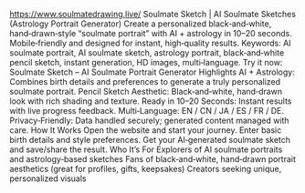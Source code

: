 https://www.soulmatedrawing.live/
Soulmate Sketch | AI Soulmate Sketches (Astrology Portrait Generator)
Create a personalized black‑and‑white, hand‑drawn‑style “soulmate portrait” with AI + astrology in 10–20 seconds. Mobile‑friendly and designed for instant, high‑quality results.
Keywords: AI soulmate portrait, AI soulmate sketch, astrology portrait, black‑and‑white pencil sketch, instant generation, HD images, multi‑language.
Try it now: Soulmate Sketch – AI Soulmate Portrait Generator
Highlights
AI + Astrology: Combines birth details and preferences to generate a truly personalized soulmate portrait.
Pencil Sketch Aesthetic: Black‑and‑white, hand‑drawn look with rich shading and texture.
Ready in 10–20 Seconds: Instant results with live progress feedback.
Multi‑Language: EN / CN / JA / ES / FR / DE.
Privacy‑Friendly: Data handled securely; generated content managed with care.
How It Works
Open the website and start your journey.
Enter basic birth details and style preferences.
Get your AI‑generated soulmate sketch and save/share the result.
Who It’s For
Explorers of AI soulmate portraits and astrology‑based sketches
Fans of black‑and‑white, hand‑drawn portrait aesthetics (great for profiles, gifts, keepsakes)
Creators seeking unique, personalized visuals
